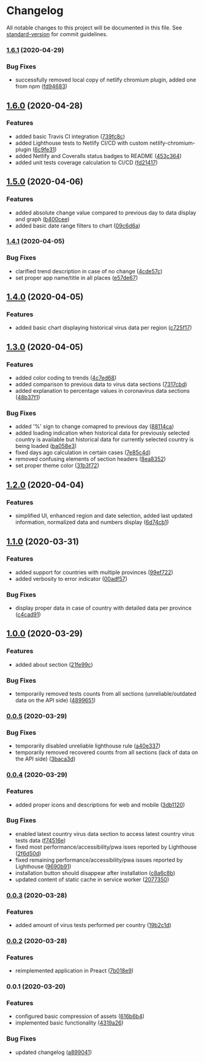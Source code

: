 # Changelog

All notable changes to this project will be documented in this file. See [standard-version](https://github.com/conventional-changelog/standard-version) for commit guidelines.

### [1.6.1](https://github.com/soofka/coronavirus-tracker/compare/v1.6.0...v1.6.1) (2020-04-29)


### Bug Fixes

* successfully removed local copy of netlify chromium plugin, added one from npm ([fd94683](https://github.com/soofka/coronavirus-tracker/commit/fd94683269e61d16889d25d75d96c0dd34266ae1))

## [1.6.0](https://github.com/soofka/coronavirus-tracker/compare/v1.5.0...v1.6.0) (2020-04-28)


### Features

* added basic Travis CI integration ([739fc8c](https://github.com/soofka/coronavirus-tracker/commit/739fc8c5bea57ad1cfd4160b1f8ff58923a5c41e))
* added Lighthouse tests to Netlify CI/CD with custom netlify-chromium-plugin ([6c9fe31](https://github.com/soofka/coronavirus-tracker/commit/6c9fe31730c377454983e55ab32bc61173503d7b))
* added Netlify and Coveralls status badges to README ([453c364](https://github.com/soofka/coronavirus-tracker/commit/453c364697f4b963c6474af33121109d80f9c92e))
* added unit tests coverage calculation to CI/CD ([fd21417](https://github.com/soofka/coronavirus-tracker/commit/fd21417941b70de9662ece3604c884b9cb65c8f9))

## [1.5.0](https://github.com/soofka/coronavirus-tracker/compare/v1.4.1...v1.5.0) (2020-04-06)


### Features

* added absolute change value compared to previous day to data display and graph ([b400cee](https://github.com/soofka/coronavirus-tracker/commit/b400ceeb03b50ca7c7512be564e3b55e9c3aefa5))
* added basic date range filters to chart ([09c6d6a](https://github.com/soofka/coronavirus-tracker/commit/09c6d6a92517e5b95f08877bee1f81231609485f))

### [1.4.1](https://github.com/soofka/coronavirus-tracker/compare/v1.4.0...v1.4.1) (2020-04-05)


### Bug Fixes

* clarified trend description in case of no change ([4cde57c](https://github.com/soofka/coronavirus-tracker/commit/4cde57cc8a69aea9304be559cca28d79a6f3db5c))
* set proper app name/title in all places ([e57de67](https://github.com/soofka/coronavirus-tracker/commit/e57de67909b78bc4b32dceb229d060c852ac34b3))

## [1.4.0](https://github.com/soofka/coronavirus-tracker/compare/v1.3.0...v1.4.0) (2020-04-05)


### Features

* added basic chart displaying historical virus data per region ([c725f17](https://github.com/soofka/coronavirus-tracker/commit/c725f17b1126712addca4b490fce7d0a5de50aa7))

## [1.3.0](https://github.com/soofka/coronavirus-tracker/compare/v1.2.0...v1.3.0) (2020-04-05)


### Features

* added color coding to trends ([4c7ed68](https://github.com/soofka/coronavirus-tracker/commit/4c7ed68013ac358249cffcf8f570585c8bf1a112))
* added comparison to previous data to virus data sections ([7317cbd](https://github.com/soofka/coronavirus-tracker/commit/7317cbd9fc6e829b0a868ff01f6b1ba247f53bc1))
* added explanation to percentage values in coronavirus data sections ([48b37f1](https://github.com/soofka/coronavirus-tracker/commit/48b37f1efa6ea27ced8670b35ef0d15a120a9b5f))


### Bug Fixes

* added '%' sign to change comapred to previous day ([88114ca](https://github.com/soofka/coronavirus-tracker/commit/88114ca4d2ca24d6ebe304e1ef90be9bb3c34036))
* added loading indication when historical data for previously selected country is available but historical data for currently selected country is being loaded ([ba058e3](https://github.com/soofka/coronavirus-tracker/commit/ba058e37f63938df93bd5ae8c11381e37bbba853))
* fixed days ago calculation in certain cases ([7e85c4d](https://github.com/soofka/coronavirus-tracker/commit/7e85c4d58c9f15fa9729d8b9d5f0adc4dbda750e))
* removed confusing elements of section headers ([8ea8352](https://github.com/soofka/coronavirus-tracker/commit/8ea835231a9132ac8e7ec320f2c54bb2d0a26830))
* set proper theme color ([31b3f72](https://github.com/soofka/coronavirus-tracker/commit/31b3f723097474e9767ff683ed584b3a36693ced))

## [1.2.0](https://github.com/soofka/coronavirus-tracker/compare/v1.1.0...v1.2.0) (2020-04-04)


### Features

* simplified UI, enhanced region and date selection, added last updated information, normalized data and numbers display ([6d74cb1](https://github.com/soofka/coronavirus-tracker/commit/6d74cb1be2e30aedb25e46df5a6df6576cad4585))

## [1.1.0](https://github.com/soofka/coronavirus-tracker/compare/v1.0.0...v1.1.0) (2020-03-31)


### Features

* added support for countries with multiple provinces ([99ef722](https://github.com/soofka/coronavirus-tracker/commit/99ef722326bfc83085b29e86e510d0f443a174a5))
* added verbosity to error indicator ([00adf57](https://github.com/soofka/coronavirus-tracker/commit/00adf5710d019ff362b0450a85e3ea3c7f340913))


### Bug Fixes

* display proper data in case of country with detailed data per province ([c4cad91](https://github.com/soofka/coronavirus-tracker/commit/c4cad91953f49a479522a84651bc65c498457067))

## [1.0.0](https://github.com/soofka/coronavirus-tracker/compare/v0.0.5...v1.0.0) (2020-03-29)


### Features

* added about section ([21fe99c](https://github.com/soofka/coronavirus-tracker/commit/21fe99ce89eee4d15159b6a43bad8c94ae26c834))


### Bug Fixes

* temporarily removed tests counts from all sections (unreliable/outdated data on the API side) ([4899651](https://github.com/soofka/coronavirus-tracker/commit/48996517388dc412600a96622278766df6959104))

### [0.0.5](https://github.com/soofka/coronavirus-tracker/compare/v0.0.4...v0.0.5) (2020-03-29)


### Bug Fixes

* temporarily disabled unreliable lighthouse rule ([a40e337](https://github.com/soofka/coronavirus-tracker/commit/a40e33799f6f5af3bffed905e2bb32e063744d18))
* temporarily removed recovered counts from all sections (lack of data on the API side) ([3baca3d](https://github.com/soofka/coronavirus-tracker/commit/3baca3d141b6a07fac07c43ca3d149a6793fab6c))

### [0.0.4](https://github.com/soofka/coronavirus-tracker/compare/v0.0.3...v0.0.4) (2020-03-29)


### Features

* added proper icons and descriptions for web and mobile ([3db1120](https://github.com/soofka/coronavirus-tracker/commit/3db112043594bdb6e44bff85bde2dcaf0eb40fde))


### Bug Fixes

* enabled latest country virus data section to access latest country virus tests data ([f74516e](https://github.com/soofka/coronavirus-tracker/commit/f74516ec785532a74b2a7910ef68302803e60413))
* fixed most performance/accessibility/pwa isses reported by Lighthouse ([2f6d50d](https://github.com/soofka/coronavirus-tracker/commit/2f6d50d6adc3fa9670ed7874bbdbce634dac5a0a))
* fixed remaining performance/accessibility/pwa issues reported by Lighthouse ([9690b91](https://github.com/soofka/coronavirus-tracker/commit/9690b9110eae684e2d5fe5d7154a7c6c5ab36dc7))
* installation button should disappear after installation ([c8a6c8b](https://github.com/soofka/coronavirus-tracker/commit/c8a6c8bd525d11999bbd774517b5b8a5e87fb184))
* updated content of static cache in service worker ([2077350](https://github.com/soofka/coronavirus-tracker/commit/2077350e23845dfa109a65b4421318f6db4404f2))

### [0.0.3](https://github.com/soofka/coronavirus-tracker/compare/v0.0.2...v0.0.3) (2020-03-28)


### Features

* added amount of virus tests performed per country ([19b2c1d](https://github.com/soofka/coronavirus-tracker/commit/19b2c1da088c545cddedc608d507564cf3ac64eb))

### [0.0.2](https://github.com/soofka/coronavirus-tracker/compare/v0.0.1...v0.0.2) (2020-03-28)


### Features

* reimplemented application in Preact ([7b018e9](https://github.com/soofka/coronavirus-tracker/commit/7b018e91c2d2d2cd60f8cb233c2f43438a204b9d))

### 0.0.1 (2020-03-20)


### Features

* configured basic compression of assets ([616b6b4](https://github.com/soofka/coronavirus-tracker/commit/616b6b40cfba813e0c1cfc09047f1bdc2716218b))
* implemented basic functionality ([4319a26](https://github.com/soofka/coronavirus-tracker/commit/4319a26f3d014d44450a53dcd1c0688e020119f7))


### Bug Fixes

* updated changelog ([a899041](https://github.com/soofka/coronavirus-tracker/commit/a899041765044943b583908142bda33e7d075490))
